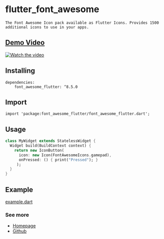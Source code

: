 # flutter_font_awesome

    The Font Awesome Icon pack available as Flutter Icons. Provides 1500 additional icons to use in your apps.

## [Demo Video](https://youtu.be/fQNxLqgr8iQ)
[![Watch the video](https://img.youtube.com/vi/fQNxLqgr8iQ/maxresdefault.jpg)](https://youtu.be/fQNxLqgr8iQ)

## Installing
    dependencies:
        font_awesome_flutter: ^8.5.0

## Import
    import 'package:font_awesome_flutter/font_awesome_flutter.dart';

## Usage
```dart
class MyWidget extends StatelessWidget {
  Widget build(BuildContext context) {
    return new IconButton(
      icon: new Icon(FontAwesomeIcons.gamepad), 
      onPressed: () { print("Pressed"); }
     );
  }
}
```
## Example
[example.dart](https://youtu.be/fQNxLqgr8iQ)

### See more
- [Homepage](https://kingpesdev.firebaseapp.com/)
- [Github](https://github.com/kingpes) 